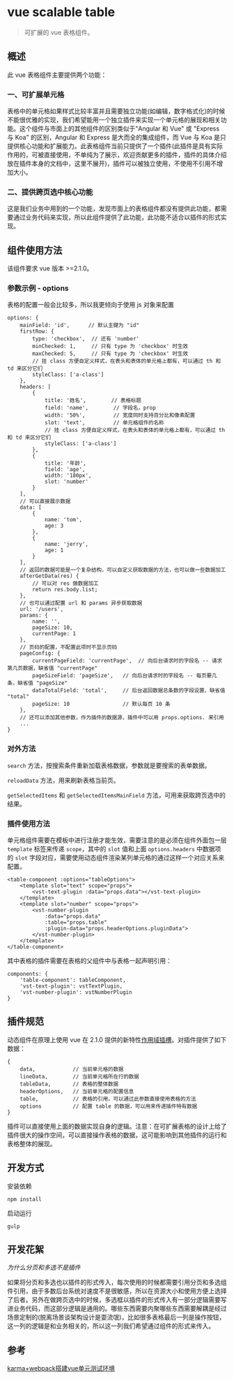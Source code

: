 # vue scalable table

> 可扩展的 vue 表格组件。

## 概述

此 vue 表格组件主要提供两个功能：

### 一、可扩展单元格

表格中的单元格如果样式比较丰富并且需要独立功能(如编辑，数字格式化)的时候不能很优雅的实现，我们希望能用一个独立插件来实现一个单元格的展现和相关功能。这个组件与市面上的其他组件的区别类似于"Angular 和 Vue" 或 "Express 与 Koa" 的区别，Angular 和 Express 是大而全的集成组件，而 Vue 与 Koa 是只提供核心功能和扩展能力。此表格组件当前只提供了一个插件(此插件是具有实际作用的，可被直接使用，不单纯为了展示，欢迎贡献更多的插件，插件的具体介绍放在插件本身的文档中，这里不展开)，插件可以被独立使用，不使用不引用不增加大小。

### 二、提供跨页选中核心功能

这是我们业务中用到的一个功能，发现市面上的表格组件都没有提供此功能，都需要通过业务代码来实现，所以此组件提供了此功能，此功能不适合以插件的形式实现。

## 组件使用方法

该组件要求 vue 版本 >=2.1.0。

### 参数示例 - options

表格的配置一般会比较多，所以我更倾向于使用 js 对象来配置

    options: {
        mainField: 'id',      // 默认主键为 "id"
        firstRow: {
            type: 'checkbox',  // 还有 'number'
            minChecked: 1,     // 只有 type 为 'checkbox' 时生效
            maxChecked: 5,     // 只有 type 为 'checkbox' 时生效
            // 挂 class 方便自定义样式，在表头和表体的单元格上都有，可以通过 th 和 td 来区分它们
            styleClass: ['a-class']
        },
        headers: [
            {
                title: '姓名',        // 表格标题
                field: 'name',        // 字段名，prop
                width: '50%',         // 宽度同时支持百分比和像素配置
                slot: 'text',         // 单元格组件的名称
                // 挂 class 方便自定义样式，在表头和表体的单元格上都有，可以通过 th 和 td 来区分它们
                styleClass: ['a-class']
            },
            {
                title: '年龄',
                field: 'age',
                width: '180px',
                slot: 'number'
            }
        ],
        // 可以直接展示数据
        data: [
            {
                name: 'tom',
                age: 3
            },
            {
                name: 'jerry',
                age: 1
            }
        ],
        // 返回的数据可能是一个复杂结构，可以自定义获取数据的方法，也可以做一些数据加工
        afterGetData(res) {
            // 可以对 res 做数据加工
            return res.body.list;
        },
        // 也可以通过配置 url 和 params 异步获取数据
        url: '/users',
        params: {
            name: '',
            pageSize: 10,
            currentPage: 1
        },
        // 页码的配置，不配置此项时不显示页码
        pageConfig: {
            currentPageField: 'currentPage',  // 向后台请求时的字段名 -- 请求第几页数据，缺省值 "currentPage"
            pageSizeField: 'pageSize',   // 向后台请求时的字段名 -- 每页要几条，缺省值 "pageSize"
            dataTotalField: 'total',     // 后台返回数据总条数的字段设置，缺省值 "total"
            pageSize: 10                 // 默认每页 10 条
        },
        // 还可以添加其他参数，作为插件的数据源，插件中可以用 props.options. 来引用
        ... 
    }

### 对外方法

`search` 方法，按搜索条件重新加载表格数据，参数就是要搜索的表单数据。

`reloadData` 方法，用来刷新表格当前页。

`getSelectedItems` 和 `getSelectedItemsMainField` 方法，可用来获取跨页选中的结果。

### 插件使用方法

单元格组件需要在模板中进行注册才能生效，需要注意的是必须在组件外面包一层 `template` 标签来传递 `scope`，其中的 `slot` 值和上面 `options.headers` 中数据项的 `slot` 字段对应，需要使用动态组件渲染某列单元格的通过这样一个对应关系来配置。

    <table-component :options="tableOptions">
        <template slot="text" scope="props">
            <vst-text-plugin :data="props.data"></vst-text-plugin>
        </template>
        <template slot="number" scope="props">
            <vst-number-plugin 
                :data="props.data" 
                :table="props.table" 
                :plugin-data="props.headerOptions.pluginData">
            </vst-number-plugin>
        </template>
    </table-component>

其中表格的插件需要在表格的父组件中与表格一起声明引用：

    components: {
        'table-component': tableComponent,
        'vst-text-plugin': vstTextPlugin,
        'vst-number-plugin': vstNumberPlugin
    }

## 插件规范

动态组件在原理上使用 vue 在 2.1.0 提供的新特性[作用域插槽](https://cn.vuejs.org/v2/guide/components.html#作用域插槽)。对插件提供了如下数据：

    {
        data,            // 当前单元格的数据
        lineData,        // 当前单元格所在行的数据
        tableData,       // 表格的整体数据
        headerOptions,   // 当前单元格的配置信息
        table,           // 表格的引用，可以通过此参数直接使用表格的方法
        options          // 配置 table 的数据，可以用来传递插件特有数据
    }

插件可以直接使用上面的数据实现自身的逻辑。注意：在可扩展表格的设计上给了插件很大的操作空间，可以直接操作表格的数据，这可能影响到其他插件的运行和表格整体的展现。

## 开发方式

安装依赖

    npm install
    
启动运行
    
    gulp

## 开发花絮

*为什么分页和多选不是插件*

如果将分页和多选也以插件的形式传入，每次使用的时候都需要引用分页和多选组件引用，由于多数后台系统对速度不是很敏感，所以在资源大小和使用方便上选择了后者。另外在做跨页选中的时候，多选框以插件的形式传入有一部分逻辑需要写进业务代码，而这部分逻辑是通用的。哪些东西需要内聚哪些东西需要解耦是经过场景定制的(脱离场景谈架构设计是耍流氓)，比如很多表格最后一列是操作按钮，这一列的逻辑是和业务相关的，所以这一列我们希望通过组件的形式来传入。

## 参考

[karma+webpack搭建vue单元测试环境](http://www.jianshu.com/p/a515fbbdd1b2)
